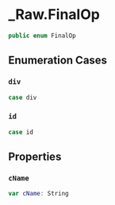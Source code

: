 # \_Raw.FinalOp

``` swift
public enum FinalOp
```

## Enumeration Cases

### `div`

``` swift
case div
```

### `id`

``` swift
case id
```

## Properties

### `cName`

``` swift
var cName: String
```
